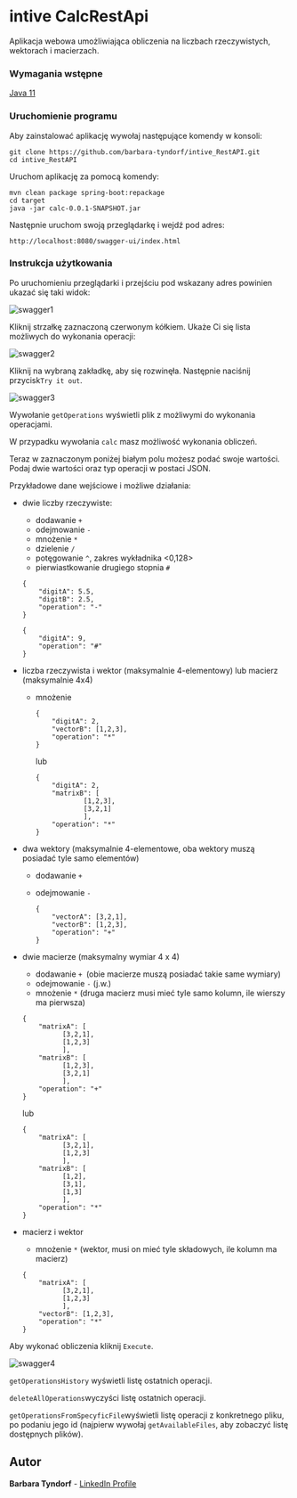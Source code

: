 # intive CalcRestApi

Aplikacja webowa umożliwiająca obliczenia na liczbach rzeczywistych, wektorach i macierzach.

### Wymagania wstępne

[Java 11](https://adoptopenjdk.net/)

### Uruchomienie programu

Aby zainstalować aplikację wywołaj następujące komendy w konsoli:

```
git clone https://github.com/barbara-tyndorf/intive_RestAPI.git
cd intive_RestAPI
```

Uruchom aplikację za pomocą komendy:

```
mvn clean package spring-boot:repackage
cd target
java -jar calc-0.0.1-SNAPSHOT.jar
```

Następnie uruchom swoją przeglądarkę i wejdź pod adres:

```
http://localhost:8080/swagger-ui/index.html
```

### Instrukcja użytkowania

Po uruchomieniu przeglądarki i przejściu pod wskazany adres powinien ukazać się taki widok:

![swagger1](108628663-827d6000-745c-11eb-860a-c0db200493ad.jpg)

Kliknij strzałkę zaznaczoną czerwonym kółkiem. Ukaże Ci się lista możliwych do wykonania operacji:

![swagger2](108628681-93c66c80-745c-11eb-906c-7f46ef2cf683.jpg)

Kliknij na wybraną zakładkę, aby się rozwinęła. Następnie naciśnij przycisk`Try it out`.

![swagger3](108628695-a0e35b80-745c-11eb-93f8-8436fb9b937e.jpg)

Wywołanie `getOperations` wyświetli plik z możliwymi do wykonania operacjami.

W przypadku wywołania `calc` masz możliwość wykonania obliczeń.

Teraz w zaznaczonym poniżej białym polu możesz podać swoje wartości. Podaj dwie wartości oraz typ operacji w postaci JSON.

Przykładowe dane wejściowe i możliwe działania:

- dwie liczby rzeczywiste:

  - dodawanie `+`
  - odejmowanie `-`
  - mnożenie `*`
  - dzielenie `/`
  - potęgowanie `^`, zakres wykładnika <0,128>
  - pierwiastkowanie drugiego stopnia `#`

  ```
  {
      "digitA": 5.5,
      "digitB": 2.5,
      "operation": "-"
  }
  ```

  ```
  {
      "digitA": 9,
      "operation": "#"
  }
  ```

- liczba rzeczywista i wektor (maksymalnie 4-elementowy) lub macierz (maksymalnie 4x4)

  - mnożenie

    ```
    {
        "digitA": 2,
        "vectorB": [1,2,3],
        "operation": "*"
    }
    ```

    lub

    ```
    {
        "digitA": 2,
        "matrixB": [
        		[1,2,3],
        		[3,2,1]
        		],
        "operation": "*"
    }
    ```

- dwa wektory (maksymalnie 4-elementowe, oba wektory muszą posiadać tyle samo elementów)

  - dodawanie `+`

  - odejmowanie `-`

    ```
    {
        "vectorA": [3,2,1],
        "vectorB": [1,2,3],
        "operation": "+"
    }
    ```

- dwie macierze (maksymalny wymiar 4 x 4)

  - dodawanie `+ `(obie macierze muszą posiadać takie same wymiary)
  - odejmowanie `-` (j.w.)
  - mnożenie `*` (druga macierz musi mieć tyle samo kolumn, ile wierszy ma pierwsza)

  ```
  {
      "matrixA": [
      		[3,2,1],
      		[1,2,3]
      		],
      "matrixB": [
      		[1,2,3],
      		[3,2,1]
      		],
      "operation": "+"
  }
  ```

  lub

  ```
  {
      "matrixA": [
      		[3,2,1],
      		[1,2,3]
      		],
      "matrixB": [
      		[1,2],
      		[3,1],
      		[1,3]
      		],
      "operation": "*"
  }
  ```

- macierz i wektor

  - mnożenie `*` (wektor, musi on mieć tyle składowych, ile kolumn ma macierz)

  ```
  {
      "matrixA": [
      		[3,2,1],
      		[1,2,3]
      		],
      "vectorB": [1,2,3],
      "operation": "*"
  }
  ```

Aby wykonać obliczenia kliknij `Execute`.

![swagger4](108628717-b9ec0c80-745c-11eb-8221-5b18654ab851.jpg)

`getOperationsHistory` wyświetli listę ostatnich operacji.

`deleteAllOperations`wyczyści listę ostatnich operacji.

`getOperationsFromSpecyficFile`wyświetli listę operacji z konkretnego pliku, po podaniu jego id (najpierw wywołaj `getAvailableFiles`, aby zobaczyć listę dostępnych plików).

## Autor

**Barbara Tyndorf** - [LinkedIn Profile](https://www.linkedin.com/in/barbara-tyndorf/)
